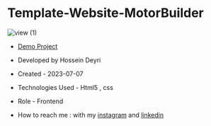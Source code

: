 # Template-Website-MotorBuilder

![view (1)](https://github.com/hossein-deyri/Motor-Builder/assets/136192436/0df44f1f-2f06-499c-9264-d24db1e82c5a)

- [Demo Project](https://hossein-deyri.github.io/Template-Website-MotorBuilder/)

- Developed by Hossein Deyri

- Created - 2023-07-07

- Technologies Used - Html5 , css 

- Role - Frontend

- How to reach me : with my [instagram](https://www.instagram.com/hossein.deyri_web) and [linkedin](https://www.linkedin.com/in/hossein-deyri)
